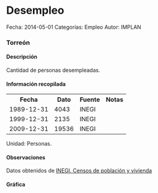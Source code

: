 Desempleo
=====

Fecha: 2014-05-01
Categorías: Empleo
Autor: IMPLAN

### Torreón

#### Descripción

Cantidad de personas desempleadas.

#### Información recopilada

<table class="table table-hover table-bordered">
  <tr><th>Fecha</th><th>Dato</th><th>Fuente</th><th>Notas</th></tr>
  <tr><td>1989-12-31</td><td>4043</td><td>INEGI</td><td></td></tr>
  <tr><td>1999-12-31</td><td>2135</td><td>INEGI</td><td></td></tr>
  <tr><td>2009-12-31</td><td>19536</td><td>INEGI</td><td></td></tr>
</table>

Unidad: Personas.

#### Observaciones

Datos obtenidos de [INEGI. Censos de población y vivienda](http://www.inegi.org.mx/sistemas/consulta_resultados/iter2010.aspx?c=27329&s=est)

#### Gráfica

<div id="Morrisxmynxuac" class="grafica"></div>
  <!-- JAVASCRIPT DE LA GRAFICA EN Morrisxmynxuac -->
  <script>
  new Morris.Bar({
    element: 'Morrisxmynxuac',
    data: [
      { fecha: '1989-12-31', dato: 4043 },
      { fecha: '1999-12-31', dato: 2135 },
      { fecha: '2009-12-31', dato: 19536 }
    ],
    xkey: 'fecha',
    ykeys: ['dato'],
    labels: ['Dato']
  });
  </script>
